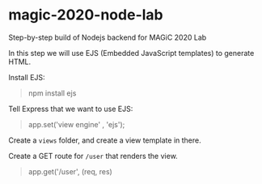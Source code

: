 # magic-2020-node-lab
Step-by-step build of Nodejs backend for MAGiC 2020 Lab

In this step we will use EJS (Embedded JavaScript templates) to generate HTML.  

Install EJS:  
>npm install ejs

Tell Express that we want to use EJS:
>app.set('view engine' , 'ejs');

Create a `views` folder, and create a view template in there.  

Create a GET route for `/user` that renders the view.  
>app.get('/user', (req, res) 


